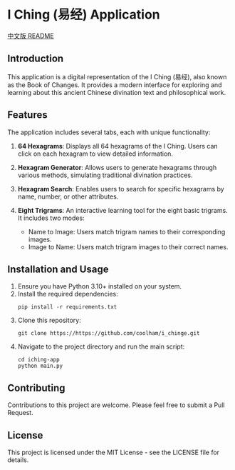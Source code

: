 # I Ching (易经) Application

[中文版 README](README_CN.md)

## Introduction
This application is a digital representation of the I Ching (易经), also known as the Book of Changes. It provides a modern interface for exploring and learning about this ancient Chinese divination text and philosophical work.

## Features
The application includes several tabs, each with unique functionality:

1. **64 Hexagrams**: Displays all 64 hexagrams of the I Ching. Users can click on each hexagram to view detailed information.

2. **Hexagram Generator**: Allows users to generate hexagrams through various methods, simulating traditional divination practices.

3. **Hexagram Search**: Enables users to search for specific hexagrams by name, number, or other attributes.

4. **Eight Trigrams**: An interactive learning tool for the eight basic trigrams. It includes two modes:
   - Name to Image: Users match trigram names to their corresponding images.
   - Image to Name: Users match trigram images to their correct names.

## Installation and Usage
1. Ensure you have Python 3.10+ installed on your system.
2. Install the required dependencies:
   ```
   pip install -r requirements.txt
   ```
3. Clone this repository:
   ```
   git clone https://https://github.com/coolham/i_chinge.git
   ```
4. Navigate to the project directory and run the main script:
   ```
   cd iching-app
   python main.py
   ```

## Contributing
Contributions to this project are welcome. Please feel free to submit a Pull Request.

## License
This project is licensed under the MIT License - see the LICENSE file for details.